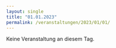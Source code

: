 ```yaml
---
layout: single
title: "01.01.2023"
permalink: /veranstaltungen/2023/01/01/
---
```


Keine Veranstaltung an diesem Tag.
